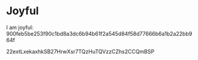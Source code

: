 # Joyful

I am joyful: 900feb5be253f90c1bd8a3dc6b94b61f2a545d84f58d77666b6a1b2a22bb964f


22extLxekaxhkSB27HrwXsr7TQzHuTQVzzCZhs2CCQmBSP